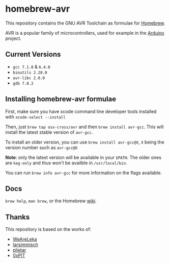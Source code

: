 # homebrew-avr

This repository contains the GNU AVR Toolchain as formulae for [Homebrew].

AVR is a popular family of microcontrollers, used for example in the [Arduino] project.

## Current Versions

-   `gcc 7.1.0` & `6.4.0`
-   `binutils 2.28.0`
-   `avr-libc 2.0.0`
-   `gdb 7.8.2`

## Installing homebrew-avr formulae

First, make sure you have xcode command line developer tools installed with `xcode-select --install`

Then, just `brew tap osx-cross/avr` and then `brew install avr-gcc`. This will install the latest stable version of `avr-gcc`.

To install an older version, you can use `brew install avr-gcc@X`, `X` being the version number such as `avr-gcc@6`

**Note**: only the latest version will be available in your `$PATH`. The older ones are `keg-only` and thus won't be availble in `/usr/local/bin`.

You can run `brew info avr-gcc` for more information on the flags available.

## Docs

`brew help`, `man brew`, or the Homebrew [wiki].

## Thanks

This repository is based on the works of:

-   [WeAreLeka]
-   [larsimmisch]
-   [plietar]
-   [0xPIT]

  [Homebrew]: http://brew.sh
  [Arduino]: http://arduino.cc
  [wiki]: http://wiki.github.com/mxcl/homebrew
  [WeAreLeka]: https://github.com/WeAreLeka/homebrew-avr
  [larsimmisch]: https://github.com/larsimmisch/homebrew-avr
  [plietar]: https://github.com/plietar/homebrew-avr/
  [0xPIT]: https://github.com/0xPIT/homebrew-avr
